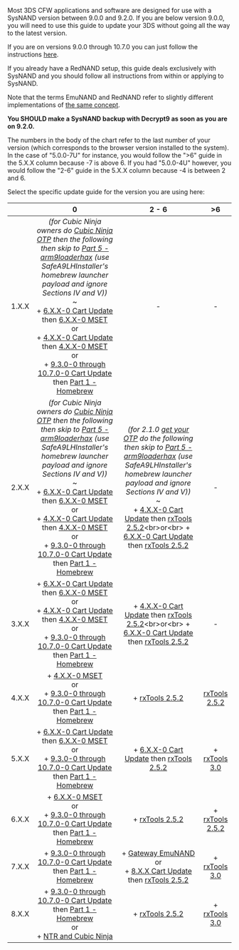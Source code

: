 Most 3DS CFW applications and software are designed for use with a SysNAND version between 9.0.0 and 9.2.0. If you are below version 9.0.0, you will need to use this guide to update your 3DS without going all the way to the latest version.    

If you are on versions 9.0.0 through 10.7.0 you can just follow the instructions [here](https://github.com/Plailect/Guide/wiki/Get-Started).

If you already have a RedNAND setup, this guide deals exclusively with SysNAND and you should follow all instructions from within or applying to SysNAND.

Note that the terms EmuNAND and RedNAND refer to slightly different implementations of [the same concept](http://3dbrew.org/wiki/NAND_Redirection).

**You SHOULD make a SysNAND backup with Decrypt9 as soon as you are on 9.2.0.**

The numbers in the body of the chart refer to the last number of your version (which corresponds to the browser version installed to the system). In the case of "5.0.0-7U" for instance, you would follow the ">6" guide in the 5.X.X column because -7 is above 6. If you had "5.0.0-4U" however, you would follow the "2-6" guide in the 5.X.X column because -4 is between 2 and 6.

Select the specific update guide for the version you are using here:

|       |                                                                0                                                                |                                                    2 - 6                                                    |          >6         |
|:-----:|:-------------------------------------------------------------------------------------------------------------------------------:|:-----------------------------------------------------------------------------------------------------------:|:-------------------:|
| 1.X.X | *(for Cubic Ninja owners do [Cubic Ninja OTP](https://github.com/Plailect/Guide/wiki/9.2.0-Update-(Cubic-Ninja-OTP)) then the following then skip to [Part 5 - arm9loaderhax](https://github.com/Plailect/Guide/wiki/Part-5-(arm9loaderhax)) (use SafeA9LHInstaller's homebrew launcher payload and ignore Sections IV and V))*<br>~<br>+ [6.X.X-0 Cart Update](https://github.com/Plailect/Guide/wiki/9.2.0-Update-(Cart-Update)) then [6.X.X-0 MSET](https://github.com/Plailect/Guide/wiki/9.2.0-Update-(rxTools-MSET))<br>or<br> + [4.X.X-0 Cart Update](https://github.com/Plailect/Guide/wiki/9.2.0-Update-(Cart-Update)) then [4.X.X-0 MSET](https://github.com/Plailect/Guide/wiki/9.2.0-Update-(rxTools-MSET))<br>or<br> + [9.3.0-0 through 10.7.0-0 Cart Update](https://github.com/Plailect/Guide/wiki/9.2.0-Update-(Cart-Update)) then [Part 1 - Homebrew](https://github.com/Plailect/Guide/wiki/Part-1-(Homebrew)) |                                                      -                                                      |          -          |
| 2.X.X | *(for Cubic Ninja owners do [Cubic Ninja OTP](https://github.com/Plailect/Guide/wiki/9.2.0-Update-(Cubic-Ninja-OTP)) then the following then skip to [Part 5 - arm9loaderhax](https://github.com/Plailect/Guide/wiki/Part-5-(arm9loaderhax)) (use SafeA9LHInstaller's homebrew launcher payload and ignore Sections IV and V))*<br>~<br> + [6.X.X-0 Cart Update](https://github.com/Plailect/Guide/wiki/9.2.0-Update-(Cart-Update)) then [6.X.X-0 MSET](https://github.com/Plailect/Guide/wiki/9.2.0-Update-(rxTools-MSET))<br>or<br> + [4.X.X-0 Cart Update](https://github.com/Plailect/Guide/wiki/9.2.0-Update-(Cart-Update)) then [4.X.X-0 MSET](https://github.com/Plailect/Guide/wiki/9.2.0-Update-(rxTools-MSET))<br>or<br> + [9.3.0-0 through 10.7.0-0 Cart Update](https://github.com/Plailect/Guide/wiki/9.2.0-Update-(Cart-Update)) then [Part 1 - Homebrew](https://github.com/Plailect/Guide/wiki/Part-1-(Homebrew)) | *(for 2.1.0 [get your OTP](https://github.com/Plailect/Guide/wiki/Part-4-(Getting-the-OTP)/336722c4d5e02a38435fe3c82748eabd8baf1cc8#section-iii---getting-the-otp) do the following then skip to [Part 5 - arm9loaderhax](https://github.com/Plailect/Guide/wiki/Part-5-(arm9loaderhax)) (use SafeA9LHInstaller's homebrew launcher payload and ignore Sections IV and V))*<br>~<br>+ [4.X.X-0 Cart Update](https://github.com/Plailect/Guide/wiki/9.2.0-Update-(Cart-Update)) then [rxTools 2.5.2](https://github.com/Plailect/Guide/wiki/9.2.0-Update-(rxTools-2.5.2))<br>or<br> + [6.X.X-0 Cart Update](https://github.com/Plailect/Guide/wiki/9.2.0-Update-(Cart-Update)) then [rxTools 2.5.2](https://github.com/Plailect/Guide/wiki/9.2.0-Update-(rxTools-2.5.2)) |          -          |
| 3.X.X | + [6.X.X-0 Cart Update](https://github.com/Plailect/Guide/wiki/9.2.0-Update-(Cart-Update)) then [6.X.X-0 MSET](https://github.com/Plailect/Guide/wiki/9.2.0-Update-(rxTools-MSET))<br>or<br> + [4.X.X-0 Cart Update](https://github.com/Plailect/Guide/wiki/9.2.0-Update-(Cart-Update)) then [4.X.X-0 MSET](https://github.com/Plailect/Guide/wiki/9.2.0-Update-(rxTools-MSET))<br>or<br> + [9.3.0-0 through 10.7.0-0 Cart Update](https://github.com/Plailect/Guide/wiki/9.2.0-Update-(Cart-Update)) then [Part 1 - Homebrew](https://github.com/Plailect/Guide/wiki/Part-1-(Homebrew)) | + [4.X.X-0 Cart Update](https://github.com/Plailect/Guide/wiki/9.2.0-Update-(Cart-Update)) then [rxTools 2.5.2](https://github.com/Plailect/Guide/wiki/9.2.0-Update-(rxTools-2.5.2))<br>or<br> + [6.X.X-0 Cart Update](https://github.com/Plailect/Guide/wiki/9.2.0-Update-(Cart-Update)) then [rxTools 2.5.2](https://github.com/Plailect/Guide/wiki/9.2.0-Update-(rxTools-2.5.2)) |          -          |
| 4.X.X | + [4.X.X-0 MSET](https://github.com/Plailect/Guide/wiki/9.2.0-Update-(rxTools-MSET))<br>or<br> + [9.3.0-0 through 10.7.0-0 Cart Update](https://github.com/Plailect/Guide/wiki/9.2.0-Update-(Cart-Update)) then [Part 1 - Homebrew](https://github.com/Plailect/Guide/wiki/Part-1-(Homebrew)) |                                             + [rxTools 2.5.2](https://github.com/Plailect/Guide/wiki/9.2.0-Update-(rxTools-2.5.2))                                             |  [rxTools 2.5.2](https://github.com/Plailect/Guide/wiki/9.2.0-Update-(rxTools-2.5.2))  |
| 5.X.X | + [6.X.X-0 Cart Update](https://github.com/Plailect/Guide/wiki/9.2.0-Update-(Cart-Update)) then [6.X.X-0 MSET](https://github.com/Plailect/Guide/wiki/9.2.0-Update-(rxTools-MSET))<br>or<br> + [9.3.0-0 through 10.7.0-0 Cart Update](https://github.com/Plailect/Guide/wiki/9.2.0-Update-(Cart-Update)) then [Part 1 - Homebrew](https://github.com/Plailect/Guide/wiki/Part-1-(Homebrew)) |                               + [6.X.X-0 Cart Update](https://github.com/Plailect/Guide/wiki/9.2.0-Update-(Cart-Update)) then [rxTools 2.5.2](https://github.com/Plailect/Guide/wiki/9.2.0-Update-(rxTools-2.5.2))                              |  + [rxTools 3.0](https://github.com/Plailect/Guide/wiki/9.2.0-Update-(rxTools-3.0))  |
| 6.X.X |                + [6.X.X-0 MSET](https://github.com/Plailect/Guide/wiki/9.2.0-Update-(rxTools-MSET))<br>or<br> + [9.3.0-0 through 10.7.0-0 Cart Update](https://github.com/Plailect/Guide/wiki/9.2.0-Update-(Cart-Update)) then [Part 1 - Homebrew](https://github.com/Plailect/Guide/wiki/Part-1-(Homebrew))               |                                             + [rxTools 2.5.2](https://github.com/Plailect/Guide/wiki/9.2.0-Update-(rxTools-2.5.2))                                             | + [rxTools 2.5.2](https://github.com/Plailect/Guide/wiki/9.2.0-Update-(rxTools-2.5.2)) |
| 7.X.X |                              + [9.3.0-0 through 10.7.0-0 Cart Update](https://github.com/Plailect/Guide/wiki/9.2.0-Update-(Cart-Update)) then [Part 1 - Homebrew](https://github.com/Plailect/Guide/wiki/Part-1-(Homebrew))                              |                                            + [Gateway EmuNAND](https://github.com/Plailect/Guide/wiki/9.2.0-Update-(Gateway-EmuNAND))<br>or<br>+ [8.X.X Cart Update](https://github.com/Plailect/Guide/wiki/9.2.0-Update-(Cart-Update)) then [rxTools 2.5.2](https://github.com/Plailect/Guide/wiki/9.2.0-Update-(rxTools-2.5.2))                                             |  + [rxTools 3.0](https://github.com/Plailect/Guide/wiki/9.2.0-Update-(rxTools-3.0))  |
| 8.X.X |             + [9.3.0-0 through 10.7.0-0 Cart Update](https://github.com/Plailect/Guide/wiki/9.2.0-Update-(Cart-Update)) then [Part 1 - Homebrew](https://github.com/Plailect/Guide/wiki/Part-1-(Homebrew))<br>or<br> + [NTR and Cubic Ninja](https://github.com/Plailect/Guide/wiki/9.2.0-Update-(NTR-and-Cubic-Ninja))             |                                             + [rxTools 2.5.2](https://github.com/Plailect/Guide/wiki/9.2.0-Update-(rxTools-2.5.2))                                             | + [rxTools 3.0](https://github.com/Plailect/Guide/wiki/9.2.0-Update-(rxTools-3.0)) |
